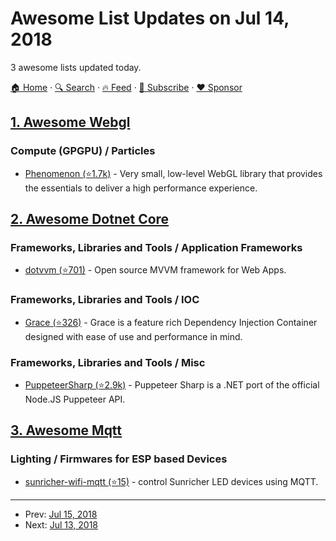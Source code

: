 # Awesome List Updates on Jul 14, 2018

3 awesome lists updated today.

[🏠 Home](/README.md) · [🔍 Search](https://www.trackawesomelist.com/search/) · [🔥 Feed](https://www.trackawesomelist.com/rss.xml) · [📮 Subscribe](https://trackawesomelist.us17.list-manage.com/subscribe?u=d2f0117aa829c83a63ec63c2f&id=36a103854c) · [❤️  Sponsor](https://github.com/sponsors/theowenyoung)



## [1. Awesome Webgl](/content/sjfricke/awesome-webgl/README.md)

### Compute (GPGPU) / Particles

*   [Phenomenon (⭐1.7k)](https://github.com/vaneenige/phenomenon) - Very small, low-level WebGL library that provides the essentials to deliver a high performance experience.

## [2. Awesome Dotnet Core](/content/thangchung/awesome-dotnet-core/README.md)

### Frameworks, Libraries and Tools / Application Frameworks

*   [dotvvm (⭐701)](https://github.com/riganti/dotvvm) - Open source MVVM framework for Web Apps.

### Frameworks, Libraries and Tools / IOC

*   [Grace (⭐326)](https://github.com/ipjohnson/Grace) - Grace is a feature rich Dependency Injection Container designed with ease of use and performance in mind.

### Frameworks, Libraries and Tools / Misc

*   [PuppeteerSharp (⭐2.9k)](https://github.com/kblok/puppeteer-sharp) - Puppeteer Sharp is a .NET port of the official Node.JS Puppeteer API.

## [3. Awesome Mqtt](/content/hobbyquaker/awesome-mqtt/README.md)

### Lighting / Firmwares for ESP based Devices

*   [sunricher-wifi-mqtt (⭐15)](https://github.com/magcode/sunricher-wifi-mqtt) - control Sunricher LED devices using MQTT.

---

- Prev: [Jul 15, 2018](/content/2018/07/15/README.md)
- Next: [Jul 13, 2018](/content/2018/07/13/README.md)